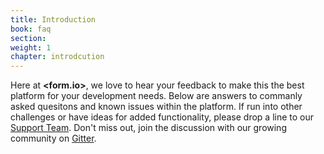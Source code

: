 ```yaml
---
title: Introduction
book: faq
section: 
weight: 1
chapter: introdcution
---
```

Here at **&lt;<span class="text-primary">form</span>.<span class="text-secondary">io</span>&gt;**, we love to hear your feedback to make this the best platform for your development needs. Below are answers to commanly asked quesitons and known issues within the platform. If run into other challenges or have ideas for added functionality, please drop a line to our [Support Team](https://help.form.io/support/). Don't miss out, join the discussion with our growing community on [Gitter](https://gitter.im/formio/formio). 
